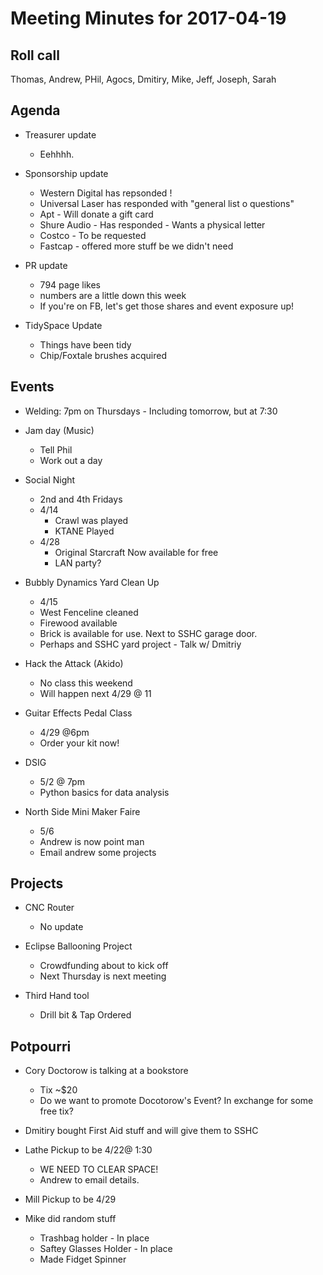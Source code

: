 Meeting Minutes for 2017-04-19
==============================

Roll call
---------
Thomas, Andrew, PHil, Agocs, Dmitiry, Mike, Jeff, Joseph, Sarah


Agenda
------
- Treasurer update
  - Eehhhh.

- Sponsorship update
  - Western Digital has repsonded !
  - Universal Laser has responded with "general list o questions"
  - Apt - Will donate a gift card
  - Shure Audio - Has responded - Wants a physical letter
  - Costco - To be requested
  - Fastcap - offered more stuff be we didn't need

- PR update
   - 794 page likes
   - numbers are a little down this week
   - If you're on FB, let's get those shares and event exposure up!

- TidySpace Update
  - Things have been tidy
  - Chip/Foxtale brushes acquired 
  


Events
------
- Welding: 7pm on Thursdays - Including tomorrow, but at 7:30

- Jam day (Music)
  - Tell Phil  
  - Work out a day

- Social Night
  - 2nd and 4th Fridays
  - 4/14
    - Crawl was played
    - KTANE Played
  - 4/28
    - Original Starcraft Now available for free
    - LAN party?

- Bubbly Dynamics Yard Clean Up
  - 4/15 
  - West Fenceline cleaned
  - Firewood available
  - Brick is available for use.  Next to SSHC garage door.
  - Perhaps and SSHC yard project - Talk w/ Dmitriy
 

- Hack the Attack (Akido)
  - No class this weekend
  - Will happen next 4/29 @ 11

- Guitar Effects Pedal Class
  - 4/29 @6pm
  - Order your kit now!
 
- DSIG
  - 5/2 @ 7pm
  - Python basics for data analysis

- North Side Mini Maker Faire
  - 5/6
  - Andrew is now point man
  - Email andrew some projects

 

Projects
--------
- CNC Router
  - No update

- Eclipse Ballooning Project
  - Crowdfunding about to kick off
  - Next Thursday is next meeting

- Third Hand tool
  - Drill bit & Tap Ordered



 
Potpourri
---------
- Cory Doctorow is talking at a bookstore
  - Tix ~$20
  - Do we want to promote Docotorow's Event? In exchange for some free tix?

- Dmitiry bought First Aid stuff and will give them to SSHC

- Lathe Pickup to be 4/22@ 1:30
  - WE NEED TO CLEAR SPACE!
  - Andrew to email details.  

- Mill Pickup to be 4/29

- Mike did random stuff
  - Trashbag holder - In place
  - Saftey Glasses Holder - In place
  - Made Fidget Spinner












